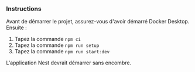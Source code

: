### Instructions

Avant de démarrer le projet, assurez-vous d'avoir démarré Docker Desktop. Ensuite :

1. Tapez la commande `npm ci`
2. Tapez la commande `npm run setup`
3. Tapez la commande `npm run start:dev`

L'application Nest devrait démarrer sans encombre.
